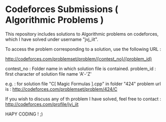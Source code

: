 # Codeforces Submissions ( Algorithmic Problems )
This repository includes solutions to Algorithmic problems on codeforces, which I have solved under username "jvj_iit".

To access the problem corresponding to a solution, use the following URL :

http://codeforces.com/problemset/problem/{contest_no}/{problem_id}

contest_no : Folder name in which solution file is contained.
problem_id : first character of solution file name 'A'-'Z'

e.g. : for solution file  "C[ Magic Formulas ].cpp" in folder "424" problem url is : http://codeforces.com/problemset/problem/424/C

If you wish to discuss any of th problem I have solved, feel free to contact : http://codeforces.com/profile/jvj_iit

HAPY CODING ! ;)
